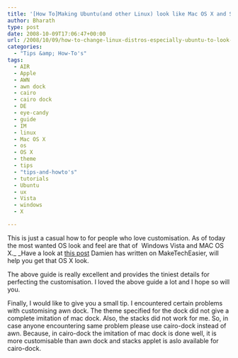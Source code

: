```yaml
---
title: '[How To]Making Ubuntu(and other Linux) look like Mac OS X and Some Tips on AWN dock'
author: Bharath
type: post
date: 2008-10-09T17:06:47+00:00
url: /2008/10/09/how-to-change-linux-distros-especially-ubuntu-to-look-like-mac-os-x/
categories:
  - "Tips &amp; How-To's"
tags:
  - AIR
  - Apple
  - AWN
  - awn dock
  - cairo
  - cairo dock
  - DE
  - eye-candy
  - guide
  - IM
  - linux
  - Mac OS X
  - os
  - OS X
  - theme
  - tips
  - "tips-and-howto's"
  - tutorials
  - Ubuntu
  - ux
  - Vista
  - windows
  - X

---
```

This is just a casual how to for people who love customisation. As of today the most wanted OS look and feel are that of  Windows Vista and MAC OS X._ _Have a look at [this post][1] Damien has written on MakeTechEasier, will help you get that OS X look.                                

The above guide is really excellent and provides the tiniest details for perfecting the customisation. I loved the above guide a lot and I hope so will you.

Finally, I would like to give you a small tip. I encountered certain problems with customising awn dock. The theme specified for the dock did not give a complete imitation of mac dock. Also, the stacks did not work for me. So, in case anyone encountering same problem please use cairo-dock instead of awn. Because, in cairo-dock the imitation of mac dock is done well, it is more customisable than awn dock and stacks applet is aslo available for cairo-dock.

 [1]: http://maketecheasier.com/turn-your-ubuntu-hardy-to-mac-osx-leopard/2008/07/23